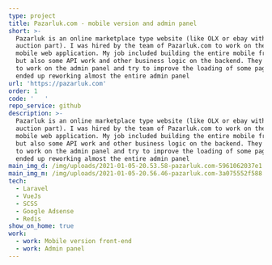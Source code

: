 ```yaml
---
type: project
title: Pazarluk.com - mobile version and admin panel
short: >-
  Pazarluk is an online marketplace type website (like OLX or ebay without the
  auction part). I was hired by the team of Pazarluk.com to work on their new
  mobile web application. My job included building the entire mobile front-end,
  but also some API work and other business logic on the backend. They asked me
  to work on the admin panel and try to improve the loading of some pages. We
  ended up reworking almost the entire admin panel
url: 'https://pazarluk.com'
order: 1
code: '   '
repo_service: github
description: >-
  Pazarluk is an online marketplace type website (like OLX or ebay without the
  auction part). I was hired by the team of Pazarluk.com to work on their new
  mobile web application. My job included building the entire mobile front-end,
  but also some API work and other business logic on the backend. They asked me
  to work on the admin panel and try to improve the loading of some pages. We
  ended up reworking almost the entire admin panel
main_img_d: /img/uploads/2021-01-05-20.53.58-pazarluk.com-5961062037e1.png
main_img_m: /img/uploads/2021-01-05-20.56.46-pazarluk.com-3a075552f588.png
tech:
  - Laravel
  - VueJs
  - SCSS
  - Google Adsense
  - Redis
show_on_home: true
work:
  - work: Mobile version front-end
  - work: Admin panel
---
```


